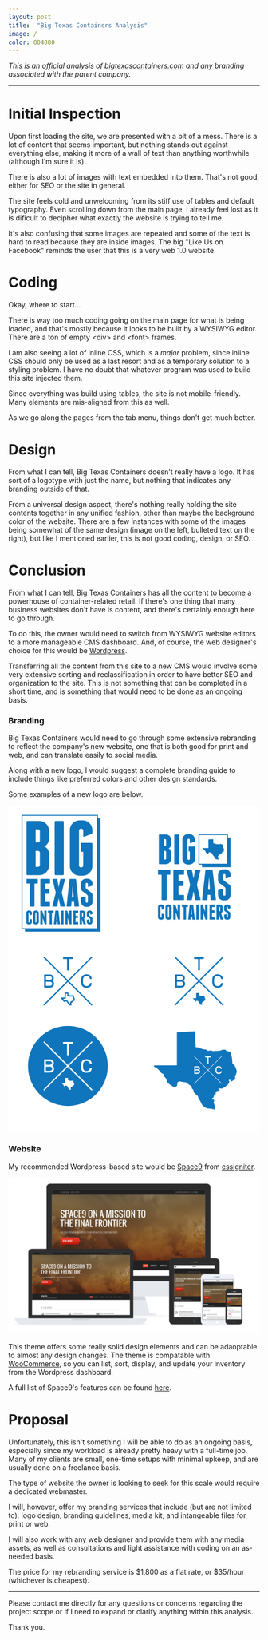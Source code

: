 ```yaml
---
layout: post
title:  "Big Texas Containers Analysis"
image: /
color: 004080
---
```

*This is an official analysis of [bigtexascontainers.com](http://www.bigtexascontainers.com) and any branding associated with the parent company.*

---

# Initial Inspection
Upon first loading the site, we are presented with a bit of a mess. There is a lot of content that seems important, but nothing stands out against everything else, making it more of a wall of text than anything worthwhile (although I'm sure it is).

There is also a lot of images with text embedded into them. That's not good, either for SEO or the site in general.

The site feels cold and unwelcoming from its stiff use of tables and default typography. Even scrolling down from the main page, I already feel lost as it is dificult to decipher what exactly the website is trying to tell me.

It's also confusing that some images are repeated and some of the text is hard to read because they are inside images. The big "Like Us on Facebook" reminds the user that this is a very web 1.0 website.

# Coding
Okay, where to start...

There is way too much coding going on the main page for what is being loaded, and that's mostly because it looks to be built by a WYSIWYG editor. There are a ton of empty \<div\> and \<font\> frames.

I am also seeing a lot of inline CSS, which is a *major* problem, since inline CSS should only be used as a last resort and as a temporary solution to a styling problem. I have no doubt that whatever program was used to build this site injected them.

Since everything was build using tables, the site is not mobile-friendly. Many elements are mis-aligned from this as well.

As we go along the pages from the tab menu, things don't get much better.

# Design
From what I can tell, Big Texas Containers doesn't really have a logo. It has sort of a logotype with just the name, but nothing that indicates any branding outside of that.

From a universal design aspect, there's nothing really holding the site contents together in any unified fashion, other than maybe the background color of the website. There are a few instances with some of the images being somewhat of the same design (image on the left, bulleted text on the right), but like I mentioned earlier, this is not good coding, design, or SEO.

# Conclusion
From what I can tell, Big Texas Containers has all the content to become a powerhouse of container-related retail. If there's one thing that many business websites don't have is content, and there's certainly enough here to go through.

To do this, the owner would need to switch from WYSIWYG website editors to a more manageable CMS dashboard. And, of course, the web designer's choice for this would be [Wordpress](https://wordpress.org).

Transferring all the content from this site to a new CMS would involve some very extensive sorting and reclassification in order to have better SEO and organization to the site. This is not something that can be completed in a short time, and is something that would need to be done as an ongoing basis.

### Branding
Big Texas Containers would need to go through some extensive rebranding to reflect the company's new website, one that is both good for print and web, and can translate easily to social media.

Along with a new logo, I would suggest a complete branding guide to include things like preferred colors and other design standards.

Some examples of a new logo are below.

![Examples of Big Texas Containers Logo](/assets/article_images/btc-logos.jpg)

### Website
My recommended Wordpress-based site would be [Space9](http://www.cssigniter.com/preview/space9) from [cssigniter](http://www.cssigniter.com/ignite/).

![Space9 Preview](/assets/article_images/space9.png)

This theme offers some really solid design elements and can be adaoptable to almost any design changes. The theme is compatable with [WooCommerce](http://www.woothemes.com/woocommerce/), so you can list, sort, display, and update your inventory from the Wordpress dashboard.

A full list of Space9's features can be found [here](http://www.cssigniter.com/ignite/themes/space9/).

# Proposal
Unfortunately, this isn't something I will be able to do as an ongoing basis, especially since my workload is already pretty heavy with a full-time job. Many of my clients are small, one-time setups with minimal upkeep, and are usually done on a freelance basis.

The type of website the owner is looking to seek for this scale would require a dedicated webmaster.

I will, however, offer my branding services that include (but are not limited to): logo design, branding guidelines, media kit, and intangeable files for print or web.

I will also work with any web designer and provide them with any media assets, as well as consultations and light assistance with coding on an as-needed basis.

The price for my rebranding service is $1,800 as a flat rate, or $35/hour (whichever is cheapest).

---

Please contact me directly for any questions or concerns regarding the project scope or if I need to expand or clarify anything within this analysis.

Thank you.
